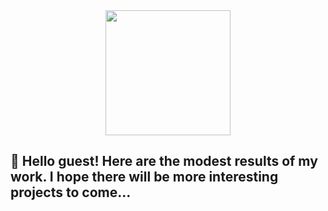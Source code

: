 <div id="header" align="center">
  <!--<img src="https://media.giphy.com/media/M9gbBd9nbDrOTu1Mqx/giphy.gif" width="100"/>-->
  <img src="https://media.giphy.com/media/g06HKnMmtK1aXurndU/giphy.gif" width="200"/>
</div>
<div>
  <img src="https://komarev.com/ghpvc/?username=yury-yury&style=flat-square&color=blue" alt=""/>
</div>

## 👋 Hello guest! Here are the modest results of my work. I hope there will be more interesting projects to come...

<!--
**yury-yury/yury-yury** is a ✨ _special_ ✨ repository because its `README.md` (this file) appears on your GitHub profile.

Here are some ideas to get you started:

- 🔭 I’m currently working on ...
- 🌱 I’m currently learning ...
- 👯 I’m looking to collaborate on ...
- 🤔 I’m looking for help with ...
- 💬 Ask me about ...
- 📫 How to reach me: ...
- 😄 Pronouns: ...
- ⚡ Fun fact: ...
-->
